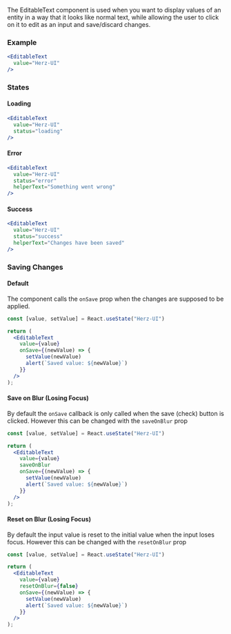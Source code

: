 The EditableText component is used when you want to display values of an entity in a way that it looks like normal text, while allowing the user to click on it to edit as an input and save/discard changes.

### Example
```jsx
<EditableText
  value="Herz-UI"
/>
```

### States

#### Loading
```jsx
<EditableText
  value="Herz-UI"
  status="loading"
/>
```

#### Error
```jsx
<EditableText
  value="Herz-UI"
  status="error"
  helperText="Something went wrong"
/>
```

#### Success
```jsx
<EditableText
  value="Herz-UI"
  status="success"
  helperText="Changes have been saved"
/>
```

### Saving Changes

#### Default
The component calls the `onSave` prop when the changes are supposed to be applied.

```jsx
const [value, setValue] = React.useState("Herz-UI")

return (
  <EditableText
    value={value}
    onSave={(newValue) => {
      setValue(newValue)
      alert(`Saved value: ${newValue}`)
    }}
  />
);
```

#### Save on Blur (Losing Focus)
By default the `onSave` callback is only called when the save (check) button is clicked. However this can be changed with the `saveOnBlur` prop


```jsx
const [value, setValue] = React.useState("Herz-UI")

return (
  <EditableText
    value={value}
    saveOnBlur
    onSave={(newValue) => {
      setValue(newValue)
      alert(`Saved value: ${newValue}`)
    }}
  />
);
```

#### Reset on Blur (Losing Focus)
By default the input value is reset to the initial value when the input loses focus. However this can be changed with the `resetOnBlur` prop

```jsx
const [value, setValue] = React.useState("Herz-UI")

return (
  <EditableText
    value={value}
    resetOnBlur={false}
    onSave={(newValue) => {
      setValue(newValue)
      alert(`Saved value: ${newValue}`)
    }}
  />
);
```
